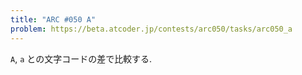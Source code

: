 ```yaml
---
title: "ARC #050 A"
problem: https://beta.atcoder.jp/contests/arc050/tasks/arc050_a
---
```

`A`, `a` との文字コードの差で比較する.
